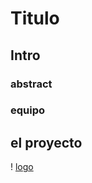 # Titulo

## Intro

### abstract

### equipo

## el proyecto

! [logo](https://github.com/eliahud/Intento1/blob/master/Escudobuappositivo2.png)
